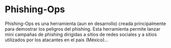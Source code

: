 # Phishing-Ops
Phishing-Ops es una herramienta (aun en desarrollo) creada principalmente para demostrar los peligros del phishing. Esta herramienta permite lanzar mini campañas de phishing dirigidas a sitios de redes sociales y a sitios utilizados por los atacantes en el pais (México)...
